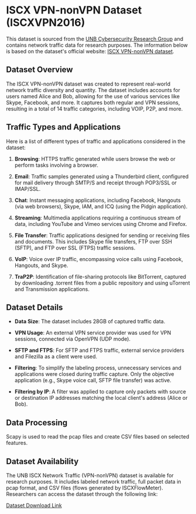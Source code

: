 # ISCX VPN-nonVPN Dataset (ISCXVPN2016)

This dataset is sourced from the [UNB Cybersecurity Research Group](https://www.unb.ca/cic/) and contains network traffic data for research purposes. The information below is based on the dataset's official website: [ISCX VPN-nonVPN dataset](http://205.174.165.80/CICDataset/ISCX-VPN-NonVPN-2016/).

## Dataset Overview

The ISCX VPN-nonVPN dataset was created to represent real-world network traffic diversity and quantity. The dataset includes accounts for users named Alice and Bob, allowing for the use of various services like Skype, Facebook, and more. It captures both regular and VPN sessions, resulting in a total of 14 traffic categories, including VOIP, P2P, and more.

## Traffic Types and Applications

Here is a list of different types of traffic and applications considered in the dataset:

1. **Browsing**: HTTPS traffic generated while users browse the web or perform tasks involving a browser.

2. **Email**: Traffic samples generated using a Thunderbird client, configured for mail delivery through SMTP/S and receipt through POP3/SSL or IMAP/SSL.

3. **Chat**: Instant messaging applications, including Facebook, Hangouts (via web browsers), Skype, IAM, and ICQ (using the Pidgin application).

4. **Streaming**: Multimedia applications requiring a continuous stream of data, including YouTube and Vimeo services using Chrome and Firefox.

5. **File Transfer**: Traffic applications designed for sending or receiving files and documents. This includes Skype file transfers, FTP over SSH (SFTP), and FTP over SSL (FTPS) traffic sessions.

6. **VoIP**: Voice over IP traffic, encompassing voice calls using Facebook, Hangouts, and Skype.

7. **TraP2P**: Identification of file-sharing protocols like BitTorrent, captured by downloading .torrent files from a public repository and using uTorrent and Transmission applications.

## Dataset Details

- **Data Size**: The dataset includes 28GB of captured traffic data.

- **VPN Usage**: An external VPN service provider was used for VPN sessions, connected via OpenVPN (UDP mode).

- **SFTP and FTPS**: For SFTP and FTPS traffic, external service providers and Filezilla as a client were used.

- **Filtering**: To simplify the labeling process, unnecessary services and applications were closed during traffic capture. Only the objective application (e.g., Skype voice call, SFTP file transfer) was active.

- **Filtering by IP**: A filter was applied to capture only packets with source or destination IP addresses matching the local client's address (Alice or Bob).

## Data Processing

Scapy is used to read the pcap files and create CSV files based on selected features.

## Dataset Availability

The UNB ISCX Network Traffic (VPN-nonVPN) dataset is available for research purposes. It includes labeled network traffic, full packet data in pcap format, and CSV files (flows generated by ISCXFlowMeter). Researchers can access the dataset through the following link:

[Dataset Download Link](http://205.174.165.80/CICDataset/ISCX-VPN-NonVPN-2016/)



